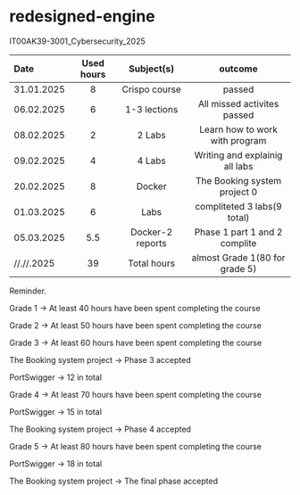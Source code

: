 # redesigned-engine
IT00AK39-3001_Cybersecurity_2025


| Date  | Used hours | Subject(s) |  outcome |
| :---         |     :---:      |     :---:      |     :---:      |
| 31.01.2025 | 8   | Crispo course     | passed                         |
| 06.02.2025 | 6   | 1-3 lections      | All missed activites passed    |
| 08.02.2025 | 2   | 2 Labs            | Learn how to work with program |
| 09.02.2025 | 4   | 4 Labs            | Writing and explainig all labs |
| 20.02.2025 | 8   | Docker            | The Booking system project 0   |
| 01.03.2025 | 6   | Labs              | compliteted 3 labs(9  total)   |
| 05.03.2025 | 5.5 | Docker-2 reports  | Phase 1 part 1 and 2 complite  |
| //.//.2025 | 39  | Total hours       | almost Grade 1(80 for grade 5) |

Reminder. 

Grade 1 → At least 40 hours have been spent completing the course

Grade 2 → At least 50 hours have been spent completing the course

Grade 3 → At least 60 hours have been spent completing the course

The Booking system project → Phase 3 accepted

PortSwigger →  12 in total

Grade 4 → At least 70 hours have been spent completing the course

PortSwigger →  15 in total 

The Booking system project → Phase 4 accepted

Grade 5 → At least 80 hours have been spent completing the course

PortSwigger →  18 in total 

The Booking system project → The final phase accepted

